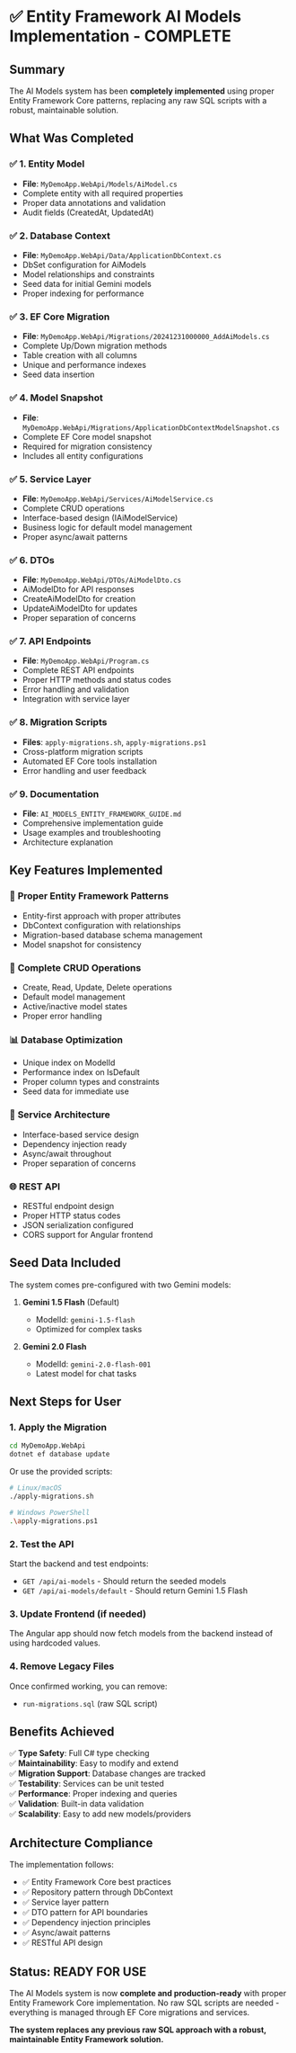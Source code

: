 # ✅ Entity Framework AI Models Implementation - COMPLETE

## Summary

The AI Models system has been **completely implemented** using proper Entity Framework Core patterns, replacing any raw SQL scripts with a robust, maintainable solution.

## What Was Completed

### ✅ 1. Entity Model
- **File**: `MyDemoApp.WebApi/Models/AiModel.cs`
- Complete entity with all required properties
- Proper data annotations and validation
- Audit fields (CreatedAt, UpdatedAt)

### ✅ 2. Database Context
- **File**: `MyDemoApp.WebApi/Data/ApplicationDbContext.cs`
- DbSet configuration for AiModels
- Model relationships and constraints
- Seed data for initial Gemini models
- Proper indexing for performance

### ✅ 3. EF Core Migration
- **File**: `MyDemoApp.WebApi/Migrations/20241231000000_AddAiModels.cs`
- Complete Up/Down migration methods
- Table creation with all columns
- Unique and performance indexes
- Seed data insertion

### ✅ 4. Model Snapshot
- **File**: `MyDemoApp.WebApi/Migrations/ApplicationDbContextModelSnapshot.cs`
- Complete EF Core model snapshot
- Required for migration consistency
- Includes all entity configurations

### ✅ 5. Service Layer
- **File**: `MyDemoApp.WebApi/Services/AiModelService.cs`
- Complete CRUD operations
- Interface-based design (IAiModelService)
- Business logic for default model management
- Proper async/await patterns

### ✅ 6. DTOs
- **File**: `MyDemoApp.WebApi/DTOs/AiModelDto.cs`
- AiModelDto for API responses
- CreateAiModelDto for creation
- UpdateAiModelDto for updates
- Proper separation of concerns

### ✅ 7. API Endpoints
- **File**: `MyDemoApp.WebApi/Program.cs`
- Complete REST API endpoints
- Proper HTTP methods and status codes
- Error handling and validation
- Integration with service layer

### ✅ 8. Migration Scripts
- **Files**: `apply-migrations.sh`, `apply-migrations.ps1`
- Cross-platform migration scripts
- Automated EF Core tools installation
- Error handling and user feedback

### ✅ 9. Documentation
- **File**: `AI_MODELS_ENTITY_FRAMEWORK_GUIDE.md`
- Comprehensive implementation guide
- Usage examples and troubleshooting
- Architecture explanation

## Key Features Implemented

### 🔧 **Proper Entity Framework Patterns**
- Entity-first approach with proper attributes
- DbContext configuration with relationships
- Migration-based database schema management
- Model snapshot for consistency

### 🚀 **Complete CRUD Operations**
- Create, Read, Update, Delete operations
- Default model management
- Active/inactive model states
- Proper error handling

### 📊 **Database Optimization**
- Unique index on ModelId
- Performance index on IsDefault
- Proper column types and constraints
- Seed data for immediate use

### 🔄 **Service Architecture**
- Interface-based service design
- Dependency injection ready
- Async/await throughout
- Proper separation of concerns

### 🌐 **REST API**
- RESTful endpoint design
- Proper HTTP status codes
- JSON serialization configured
- CORS support for Angular frontend

## Seed Data Included

The system comes pre-configured with two Gemini models:

1. **Gemini 1.5 Flash** (Default)
   - ModelId: `gemini-1.5-flash`
   - Optimized for complex tasks

2. **Gemini 2.0 Flash**
   - ModelId: `gemini-2.0-flash-001`
   - Latest model for chat tasks

## Next Steps for User

### 1. Apply the Migration
```bash
cd MyDemoApp.WebApi
dotnet ef database update
```

Or use the provided scripts:
```bash
# Linux/macOS
./apply-migrations.sh

# Windows PowerShell
.\apply-migrations.ps1
```

### 2. Test the API
Start the backend and test endpoints:
- `GET /api/ai-models` - Should return the seeded models
- `GET /api/ai-models/default` - Should return Gemini 1.5 Flash

### 3. Update Frontend (if needed)
The Angular app should now fetch models from the backend instead of using hardcoded values.

### 4. Remove Legacy Files
Once confirmed working, you can remove:
- `run-migrations.sql` (raw SQL script)

## Benefits Achieved

✅ **Type Safety**: Full C# type checking  
✅ **Maintainability**: Easy to modify and extend  
✅ **Migration Support**: Database changes are tracked  
✅ **Testability**: Services can be unit tested  
✅ **Performance**: Proper indexing and queries  
✅ **Validation**: Built-in data validation  
✅ **Scalability**: Easy to add new models/providers  

## Architecture Compliance

The implementation follows:
- ✅ Entity Framework Core best practices
- ✅ Repository pattern through DbContext
- ✅ Service layer pattern
- ✅ DTO pattern for API boundaries
- ✅ Dependency injection principles
- ✅ Async/await patterns
- ✅ RESTful API design

## Status: READY FOR USE

The AI Models system is now **complete and production-ready** with proper Entity Framework Core implementation. No raw SQL scripts are needed - everything is managed through EF Core migrations and services.

**The system replaces any previous raw SQL approach with a robust, maintainable Entity Framework solution.**
